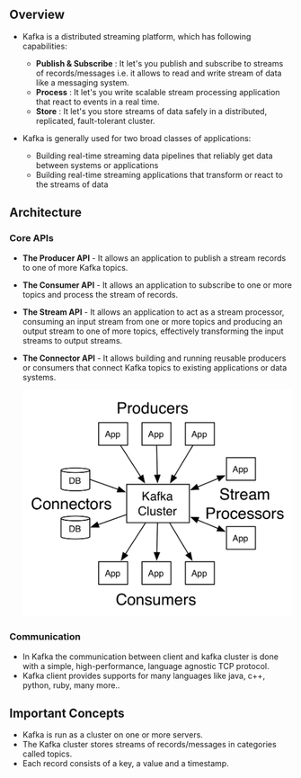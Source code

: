## Overview

* Kafka is a distributed streaming platform, which has following capabilities:
  * **Publish & Subscribe** : It let's you publish and subscribe to streams of records/messages i.e. it allows to read and write stream of data like a messaging system.
  * **Process** : It let's you write scalable stream processing application that react to events in a real time.
  * **Store** : It let's you store streams of data safely in a distributed, replicated, fault-tolerant cluster.

* Kafka is generally used for two broad classes of applications:
  * Building real-time streaming data pipelines that reliably get data between systems or applications
  * Building real-time streaming applications that transform or react to the streams of data


## Architecture

### Core APIs
* **The Producer API** - It allows an application to publish a stream records to one of more Kafka topics.
* **The Consumer API** - It allows an application to subscribe to one or more topics and process the stream of records.
* **The Stream API** - It allows an application to act as a stream processor, consuming an input stream from one or more topics and producing an output stream to one of more topics, effectively transforming the input streams to output streams.
* **The Connector API** - It allows building and running reusable producers or consumers that connect Kafka topics to existing applications or data systems.

  ![Alt text](_images/_1_kafka_api.png?raw=true "Kafka API")

### Communication
* In Kafka the communication between client and kafka cluster is done with a simple, high-performance, language agnostic TCP protocol.
* Kafka client provides supports for many languages like java, c++, python, ruby, many more..


## Important Concepts
* Kafka is run as a cluster on one or more servers.
* The Kafka cluster stores streams of records/messages in categories called topics.
* Each record consists of a key, a value and a timestamp.
